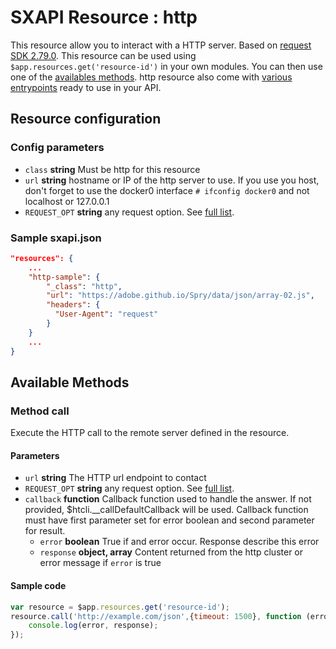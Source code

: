# SXAPI Resource : http

This resource allow you to interact with a HTTP server. Based on [request SDK 2.79.0](https://github.com/request/request). This resource can be used using ```$app.resources.get('resource-id')``` in your own modules. You can then use one of the [availables methods](#available-methods). http resource also come with [various entrypoints](#available-endpoints) ready to use in your API.

## Resource configuration

### **Config parameters**

-   `class` **string** Must be http for this resource
-   `url` **string** hostname or IP of the http server to use. If you use you host, don't forget to use the docker0 interface ```# ifconfig docker0``` and not localhost or 127.0.0.1
-   `REQUEST_OPT` **string** any request option. See [full list](https://www.npmjs.com/package/request).

### **Sample sxapi.json**

```json
"resources": {
    ...
    "http-sample": {
        "_class": "http",
        "url": "https://adobe.github.io/Spry/data/json/array-02.js",
        "headers": {
          "User-Agent": "request"
        }
    }
    ...
}
```

## Available Methods

### Method call

Execute the HTTP call to the remote server defined in the resource.

#### **Parameters**

-   `url` **string** The HTTP url endpoint to contact
-   `REQUEST_OPT` **string** any request option. See [full list](https://www.npmjs.com/package/request).
-   `callback` **function** Callback function used to handle the answer. If not provided, $htcli.__callDefaultCallback will be used. Callback function must have first parameter set for error boolean and second parameter for result.
    -   `error` **boolean** True if and error occur. Response describe this error
    -   `response` **object, array** Content returned from the http cluster or error message if `error` is true

#### **Sample code**

```javascript
var resource = $app.resources.get('resource-id');
resource.call('http://example.com/json',{timeout: 1500}, function (error, response) {
    console.log(error, response);
});
```
